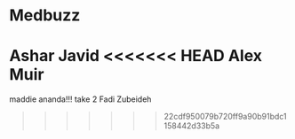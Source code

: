 # Medbuzz

Ashar Javid
<<<<<<< HEAD
Alex Muir
=======
maddie ananda!!! take 2
Fadi Zubeideh
>>>>>>> 22cdf950079b720ff9a90b91bdc1158442d33b5a
